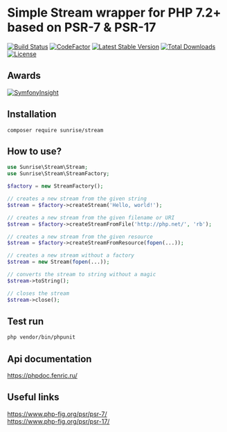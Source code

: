 # Simple Stream wrapper for PHP 7.2+ based on PSR-7 & PSR-17

[![Build Status](https://api.travis-ci.com/sunrise-php/stream.svg?branch=master)](https://travis-ci.com/sunrise-php/stream)
[![CodeFactor](https://www.codefactor.io/repository/github/sunrise-php/stream/badge)](https://www.codefactor.io/repository/github/sunrise-php/stream)
[![Latest Stable Version](https://poser.pugx.org/sunrise/stream/v/stable)](https://packagist.org/packages/sunrise/stream)
[![Total Downloads](https://poser.pugx.org/sunrise/stream/downloads)](https://packagist.org/packages/sunrise/stream)
[![License](https://poser.pugx.org/sunrise/stream/license)](https://packagist.org/packages/sunrise/stream)

## Awards

[![SymfonyInsight](https://insight.symfony.com/projects/a6301a76-9b35-49a3-adb1-ebbf59f810f2/big.svg)](https://insight.symfony.com/projects/a6301a76-9b35-49a3-adb1-ebbf59f810f2)

## Installation

```
composer require sunrise/stream
```

## How to use?

```php
use Sunrise\Stream\Stream;
use Sunrise\Stream\StreamFactory;

$factory = new StreamFactory();

// creates a new stream from the given string
$stream = $factory->createStream('Hello, world!');

// creates a new stream from the given filename or URI
$stream = $factory->createStreamFromFile('http://php.net/', 'rb');

// creates a new stream from the given resource
$stream = $factory->createStreamFromResource(fopen(...));

// creates a new stream without a factory
$stream = new Stream(fopen(...));

// converts the stream to string without a magic
$stream->toString();

// closes the stream
$stream->close();
```

## Test run

```bash
php vendor/bin/phpunit
```

## Api documentation

https://phpdoc.fenric.ru/

## Useful links

https://www.php-fig.org/psr/psr-7/<br>
https://www.php-fig.org/psr/psr-17/
